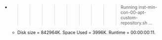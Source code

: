 * >>>>>>>>> Running inst-min-con-00-apt-custom-repository.sh ...
  * Disk size = 842964K. Space Used = 3996K. Runtime = 00:00:00:11.
